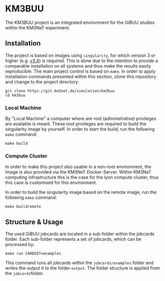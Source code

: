 # KM3BUU

The KM3BUU project is an integrated environment for the GiBUU studies within the KM3NeT experiment.

## Installation
The project is based on images using `singularity`, for which version 3 or higher (e.g. [v3.4](https://sylabs.io/guides/3.4/user-guide/)) is required. This is done due to the intention to provide a comparable installation on all systems and thus make the results 
easily reproducible. The main project control is based on `make`.
In order to apply installation commands presented within this section, clone this repository and change to the project directory:
```
git clone https://git.km3net.de/simulation/km3buu
cd km3buu
```


### Local Machine
By "Local Machine" a computer where are root (administrative) privileges are available is 
meant. These root privileges are required to build the singularity image by yourself. In order to start the build, run the following `make` command:
```
make build
```

### Compute Cluster
In order to make this project also usable in a non-root environment, the Image is also provided via the KM3NeT Docker-Server. Within KM3NeT computing infrastructure this is the case for the lyon compute cluster, thus this case is customised for this environment.

In order to build the singularity image based on the remote image, run the following `make` command:
```
make buildremote
```

## Structure & Usage

The used GiBUU jobcards are located in a sub-folder within the jobcards folder.
Each sub-folder represents a set of jobcards, which can be processed by:

```
make run CARDSET=examples
```

This command runs all jobcards within the `jobcards/examples` folder and writes the output it to the folder `output`. The folder structure is applied from the `jobcards`folder.
